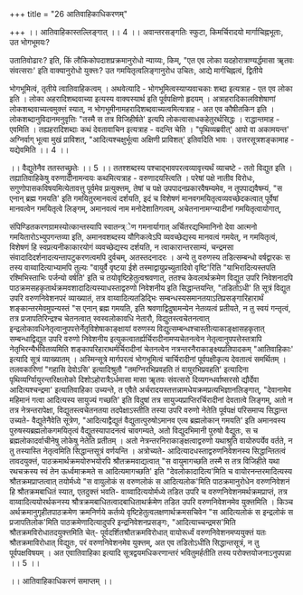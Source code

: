+++
title = "26 आतिवाहिकाधिकरणम्"

+++
।। आतिवाहिकास्तल्लिङ्गात् ।। 4 ।। अवान्तरसङ्गतिः स्फुटा, किमर्चिरादयो मार्गाचिह्नभूताः, उत भोगभूमयः?

उतातिवोढारः? इति, किं लौकिकोपदाशप्रक्रमानुरोधो न्याय्यः, किम्, "एत एव लोका यदहोरात्राण्यर्द्धमासा ॠतवः संवत्सराः' इति वाक्यानुरोधो युक्त्तः? उत गमयितृत्वलिङ्गानुरोध उचितः, आद्ये मार्गचिह्नत्वं, द्वितीये

भोगभूमित्वं, तृतीये त्वातिवाहिकत्वम् । अथवेत्यादि - भोगभूमित्वस्याप्यवाचकाः शब्दा इत्यत्राह - एत एव लोका इति । लोका अहरादिशब्दवाच्या इत्यस्य वाक्यस्यार्थ इति पूर्वपक्षिणो हृदयम् । अत्राहरादिकालविशेषाणां लोकशब्दवाच्यत्वमुक्त्तं स्यात्, न भोगभूमीनामहरादिशब्दवाच्यत्वमित्यत्राह - अत एव कौषीतकिन इति । लोकशब्दानुविदानमनुवृत्तिः "तस्मै स तत्र विजिहीर्षते' इत्यपि लोकत्वासाधकहेतुरर्थसिद्धः । राद्धान्तमाह - एवमिति । तह्यहरादिशब्दाः कथं देवतावाचिन इत्यत्राह - वदन्ति चेति । "पृथिव्यब्रवीत्' आपो वा अकामयन्त' अग्निर्वाग् भूत्वा मुखं प्राविशत्, "आदित्यश्चक्षुर्भूत्वा अक्षिणी प्राविशत्' इतिवदिति भावः । उत्तरसूत्रशङ्कामाह - यद्येवमिति ।। 4 ।।

।। वैद्युतेनैव ततस्तच्छ्रुतेः ।। 5 ।। ततश्शब्दस्य पश्चाद्भावपरत्वव्यावृत्त्यर्थं व्याचष्टे - ततो विद्युत इति । तह्यातिवाहिकेषु वरुणादीनामन्वयः कथमित्यत्राह - वरुणादयस्त्विति । परेषां पक्षे नातीव विरोधः, सगुणोपासकविषयमित्येतावत्तु पूर्वमेव प्रत्युक्त्तम्, तेषां च पक्षे उपपादनप्रकारवैषम्यमेव, न तूपपाद्यवैषम्यं, "स एनान् ब्रह्म गमयति' इति गमयितुरमानवत्वं दर्शयति, इदं च विशेषणं मानवगमयितृत्वव्यवच्छेदकत्वात् पूर्वेषां मानवत्वेन गमयितृत्वे लिङ्गम्, अमानवत्वं नाम मनोदेशातिगत्वम्, अचेतनानामग्न्यादीनां गमयितृत्वायोगात्,

संपिण्डितकरणग्रामस्योत्कान्तस्यापि स्वातन्त्र्ेण गमनार्यागात् अर्चितरद्यभिमानिनो देवा आत्मनो गमयितारोऽभ्युपगन्तव्या इति, अमानवशब्दस्य यौगिकत्वेऽपि व्यवच्छेद्यस्य मानवत्वं गमयेत्, न गमयितृत्वं, विशेषणं हि स्वप्रत्यनीकाकारयोगं व्यवच्छेद्यस्य दर्शयति, न त्वाकारान्तरसाम्यं, चन्द्रमसा संवादादिदर्शनादत्यन्तापटुकरणत्वमपि दुर्वचम्, अतस्तदनादरः । अन्ये तु वरुणस्य तडित्सम्बन्धो वर्षद्वारकः स तस्य वाय्वादित्याभ्यामपि तुल्यः "वायुर्वै वृष्टया ईशे तस्माद्वायुप्रच्युतादिवो वृष्टि'रिति "याभिरादित्यस्तपति रश्मिभिस्ताभिः पर्जन्यो वर्षति' इति च तयोवृष्टिहेतुत्वश्रवणात्, ततश्च केवलार्थक्रमेण विद्युत उपरि निवेशनादपि पाठक्रमसहकृतार्थक्रमवशादादित्यस्याधस्ताद्वरुणो निवेशनीय इति सिद्धान्तयन्ति, "तडितोऽधी' ति सूत्रं विद्युत उपरि वरुणनिवेशनपरं व्याख्यातं, तत्र वाय्वादित्यतडिद्भिः सम्बन्धस्यसमानतयाऽतिप्रसङ्गारिहारार्थं शङ्कान्तरमेवमुपन्यस्तं "स एनान् ब्रह्म गमयति, इति श्रवणाद्विदुषामन्येन नेतव्यत्वं प्रतीयते, न तु स्वयं गन्तृत्वं, तत्र प्रजापतिरिन्द्रश्च चेतनत्वात् स्वस्वलोकावधि नेतारौ, विद्युतस्त्वचेतनत्वात् इन्द्रलोकावधिनेतृत्वानुपपत्तेर्नेतृविशेषाकाङ्क्षायां वरुणस्य विद्युत्सम्बन्धश्चास्तीत्याकाङ्क्षासहकृतात् सम्बन्धाद्विद्युत उपरि वरुणो निवेशनीय इत्युकत्वातर्ह्यर्चिरादीनामप्यचेतनत्वेन नेतृत्वानुपपत्तेस्तत्रापि नेतृभिरन्यैर्भवितव्यमिति शङ्कापरिहाराथर्मर्चिरादीनां चेतनत्वेन नत्रन्तरनैराकाङ्क्ष्यप्रतिपादकम् "आतिवाहिकाः' इत्यादि सूत्रं व्याख्यातम् । अस्मिन्सूत्रे मार्गपरत्वं भोगभूमित्वं चार्चिरादीनां पूर्वपक्षीकृत्य देवतात्वं समर्थितम् । तलवकारिणां "गहासि देवोऽसि' इत्यादिश्रुतौ "तमग्निरभिप्रवहति तं वायुरभिप्रवहति' इत्यादिना पृथिव्यर्ग्विायुरन्तरिक्षलोको दिशोऽहोरात्रैऽर्धमासा मासा ॠतवः संवत्सरो दिव्यगन्धर्वाष्सरसो द्यौर्देवा आदित्यश्चन्द्रमा' इत्यातिवाहिका उच्यन्ते, त एवैते अर्चरादयस्तत्तन्नामधेयक्रमप्रत्यभिज्ञानलिङ्गात्, "देवानामेव महिमानं गत्वा आदित्यस्य सायुज्यं गच्छति' इति विदुषां तत्र सायुज्यप्राप्तिरर्चिरादीनां देवतात्वे लिङ्गम्, अतो न तत्र नेत्रन्तरापेक्षा, विद्युतस्त्वचेतनतया तदपेक्षाऽस्तीति तस्या उपरि वरुणो नेतेति पूर्वपक्षं परिसमाप्य सिद्धान्त उच्यते- वैद्युतेनैवेति सूत्रेण, "आदित्याद्वैद्युतं वैद्युतात्पुरुषोऽमानव एत्य ब्रह्मलोकान् गमयति' इति अमानवस्य पुरुषस्यब्रह्मलोकगमयितृत्वं वैद्युतस्यापादनत्वं चावगम्यते, अतो विद्युदभिमानी पुरुषो वैद्युतः, स च ब्रह्मलोकादर्वाचीनेषु लोकेषु नेतेति प्रतीतम् । अतो नेत्रन्तरनिराकाङ्क्षत्वाद्वरुणो यथाश्रुति वायोरुपर्येव वर्तते, न तु तस्यास्ति नेतृत्वमिति सिद्धान्तसूत्रं वर्णयन्ति । अत्रोच्यते- आदित्यादधस्ताद्वरुणनिवेशनस्य सिद्धान्तितत्वं तावदयुक्त्तं, पाठक्रमार्थक्रमयोरुभयोरपि श्रौतक्रमवाद्यत्वात् "स वायुमागच्छति तस्मै स तत्र विजिहीते यथा रथचक्रस्य स्वं तेन ऊर्ध्वमाक्रमते स आदित्यमागच्छति' इति "देवलोकादादित्य'मिति च वायोरनन्तरमादित्यस्य श्रौतक्रमप्राप्तत्वात् तयोर्मध्ये "स वायुलोकं स वरुणलोकं स आदित्यलोक'मिति पाठक्रमानुरोधेन वरुणनिवेशनं हि श्रौतक्रमबाधितं स्यात्, एतदुक्त्तं भवति- वाय्वादित्ययोर्मध्ये तडित उपरि च वरुणनिवेशनमर्थक्रमप्राप्तं, तत्र वाय्वादित्ययोरर्थकनस्य श्रौत्रक्रमबाधितत्वादबाधिताथर्क्रमेण तडित उपरि वरुणनिवेशनमेव युक्त्तमिति । किञ्च अर्थक्रमानुगृहीतपाठक्रमेण क्रमनिर्णये कर्तव्ये वृष्टिहेतुत्वलक्षणार्थक्रमसचिवेन "स आदित्यलोकं स इन्द्रलोकं स प्रजापतिलोक'मिति पाठक्रमेणादित्यादुपरि इन्द्रनिवेशनप्रसङ्गः, "आदित्याच्चन्द्रमस'मिति श्रौतक्रमविरोधातदयुक्त्तमिति चेत्- पूर्वदर्शितश्रौतक्रमविरोधात् वायोरूर्ध्वं वरुणनिवेशनमप्ययुक्त्तं यतः श्रौतक्रमाविरोधात् विद्युतः, परं वरुणनिवेशनमेव युक्त्तम्, अत एव तडितोऽधीति सिद्धान्तसूत्रं, न तु पूर्वपक्षविषयम् । अत एवातिवाहिका इत्यादि सूत्रद्वयमधिकरणान्तरं भवितुमर्हतीति तस्य परोक्त्तयोजनाऽनुपपन्ना ।। 5 ।।

।। आतिवाहिकाधिकरणं समाप्तम् ।।

